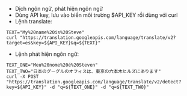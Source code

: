 
- Dịch ngôn ngữ, phát hiện ngôn ngữ
- Dùng API key, lưu vào biến môi trường $API_KEY rồi dùng với curl
- Lệnh translate:
```
TEXT="My%20name%20is%20Steve"
curl "https://translation.googleapis.com/language/translate/v2?target=es&key=${API_KEY}&q=${TEXT}"
```
- Lệnh phát hiện ngôn ngữ:
```
TEXT_ONE="Meu%20nome%20é%20Steven"
TEXT_TWO="日本のグーグルのオフィスは、東京の六本木ヒルズにあります"
curl -X POST "https://translation.googleapis.com/language/translate/v2/detect?key=${API_KEY}" -d "q=${TEXT_ONE}" -d "q=${TEXT_TWO}"
```